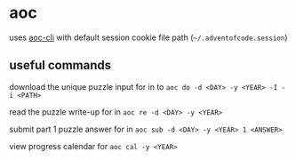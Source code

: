 # aoc

uses [aoc-cli](https://github.com/scarvalhojr/aoc-cli) with default session cookie file path (`~/.adventofcode.session`)

## useful commands
download the unique puzzle input for <DAY> in <YEAR> to <PATH>
`aoc do -d <DAY> -y <YEAR> -I -i <PATH>`

read the puzzle write-up for <DAY> in <YEAR>
`aoc re -d <DAY> -y <YEAR>`

submit part 1 puzzle answer for <DAY> in <YEAR>
`aoc sub -d <DAY> -y <YEAR> 1 <ANSWER>`

view progress calendar for <YEAR>
`aoc cal -y <YEAR>`